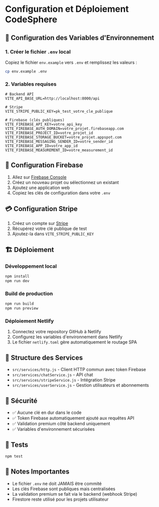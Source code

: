 # Configuration et Déploiement CodeSphere

## 🚀 Configuration des Variables d'Environnement

### 1. Créer le fichier `.env` local

Copiez le fichier `env.example` vers `.env` et remplissez les valeurs :

```bash
cp env.example .env
```

### 2. Variables requises

```env
# Backend API
VITE_API_BASE_URL=http://localhost:8000/api

# Stripe
VITE_STRIPE_PUBLIC_KEY=pk_test_votre_cle_publique

# Firebase (clés publiques)
VITE_FIREBASE_API_KEY=votre_api_key
VITE_FIREBASE_AUTH_DOMAIN=votre_projet.firebaseapp.com
VITE_FIREBASE_PROJECT_ID=votre_projet_id
VITE_FIREBASE_STORAGE_BUCKET=votre_projet.appspot.com
VITE_FIREBASE_MESSAGING_SENDER_ID=votre_sender_id
VITE_FIREBASE_APP_ID=votre_app_id
VITE_FIREBASE_MEASUREMENT_ID=votre_measurement_id
```

## 🔧 Configuration Firebase

1. Allez sur [Firebase Console](https://console.firebase.google.com/)
2. Créez un nouveau projet ou sélectionnez un existant
3. Ajoutez une application web
4. Copiez les clés de configuration dans votre `.env`

## 💳 Configuration Stripe

1. Créez un compte sur [Stripe](https://stripe.com/)
2. Récupérez votre clé publique de test
3. Ajoutez-la dans `VITE_STRIPE_PUBLIC_KEY`

## 🏗️ Déploiement

### Développement local

```bash
npm install
npm run dev
```

### Build de production

```bash
npm run build
npm run preview
```

### Déploiement Netlify

1. Connectez votre repository GitHub à Netlify
2. Configurez les variables d'environnement dans Netlify
3. Le fichier `netlify.toml` gère automatiquement le routage SPA

## 📁 Structure des Services

- `src/services/http.js` - Client HTTP commun avec token Firebase
- `src/services/chatService.js` - API chat
- `src/services/stripeService.js` - Intégration Stripe
- `src/services/userService.js` - Gestion utilisateurs et abonnements

## 🔐 Sécurité

- ✅ Aucune clé en dur dans le code
- ✅ Token Firebase automatiquement ajouté aux requêtes API
- ✅ Validation premium côté backend uniquement
- ✅ Variables d'environnement sécurisées

## 🧪 Tests

```bash
npm test
```

## 📝 Notes Importantes

- Le fichier `.env` ne doit JAMAIS être commité
- Les clés Firebase sont publiques mais centralisées
- La validation premium se fait via le backend (webhook Stripe)
- Firestore reste utilisé pour les projets utilisateur
